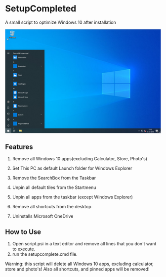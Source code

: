 # SetupCompleted
A small script to optimize Windows 10 after installation

![Example desktop after setup](Setupcompleted.png)
## Features
1. Remove all Windows 10 apps(excluding Calculator, Store, Photo's)
   
2. Set This PC as default Launch folder for Windows Explorer
   
3. Remove the SearchBox from the Taskbar
   
4. Unpin all default tiles from the Startmenu
   
5. Unpin all apps from the taskbar (except Windows Explorer)
   
6. Remove all shortcuts from the desktop
   
7. Uninstalls Microsoft OneDrive


## How to Use
1. Open script.psi in a text editor and remove all lines that you don't want to execute. 
2. run the setupcomplete.cmd file. 

Warning: this script will delete all Windows 10 apps, excluding calculator, store and photo's! 
Also all shortcuts, and pinned apps will be removed!


